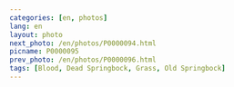 ```yaml
---
categories: [en, photos]
lang: en
layout: photo
next_photo: /en/photos/P0000094.html
picname: P0000095
prev_photo: /en/photos/P0000096.html
tags: [Blood, Dead Springbock, Grass, Old Springbock]
---
```

